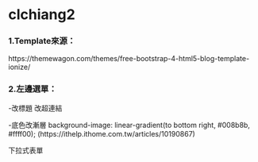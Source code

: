 # clchiang2
<h3>1.Template來源：</h3>
<p>https://themewagon.com/themes/free-bootstrap-4-html5-blog-template-ionize/</p>
<h3>2.左邊選單：</h3>
  <p>-改標題 改超連結</p>
  <p>-底色改漸層 background-image: linear-gradient(to bottom right, #008b8b, #ffff00); (https://ithelp.ithome.com.tw/articles/10190867)</p>
  <p>下拉式表單</p>
